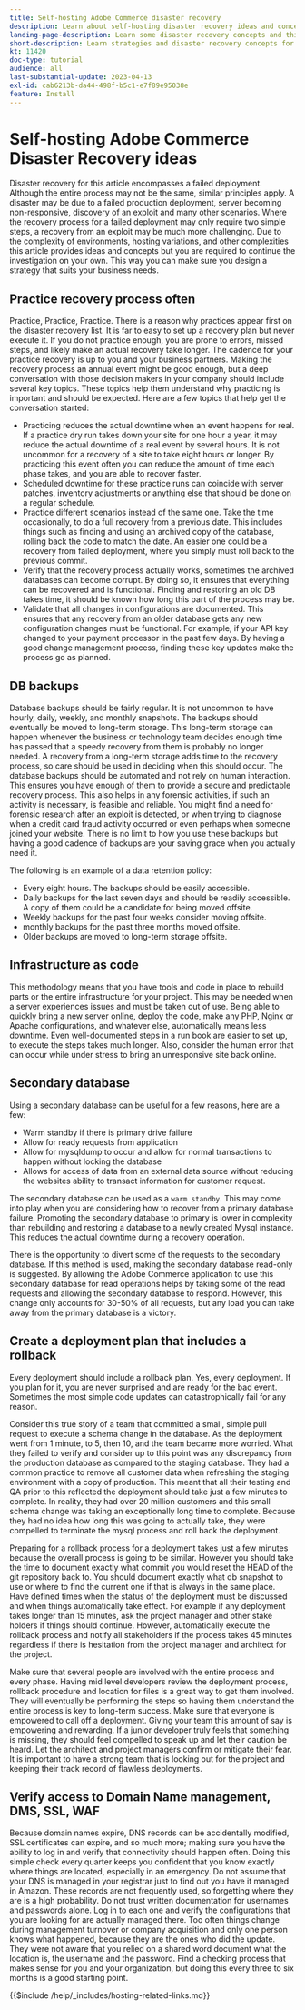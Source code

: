 ```yaml
---
title: Self-hosting Adobe Commerce disaster recovery
description: Learn about self-hosting disaster recovery ideas and concepts and best practices to consider.
landing-page-description: Learn some disaster recovery concepts and things to consider when hosting Adobe Commerce on your own.
short-description: Learn strategies and disaster recovery concepts for hosting Adobe Commerce yourself.
kt: 11420
doc-type: tutorial
audience: all
last-substantial-update: 2023-04-13
exl-id: cab6213b-da44-498f-b5c1-e7f89e95038e
feature: Install
---
```

# Self-hosting Adobe Commerce Disaster Recovery ideas

Disaster recovery for this article encompasses a failed deployment. Although the entire process may not be the same, similar principles apply. A disaster may be due to a failed production deployment, server becoming non-responsive, discovery of an exploit and many other scenarios. Where the recovery process for a failed deployment may only require two simple steps, a recovery from an exploit may be much more challenging. Due to the complexity of environments, hosting variations, and other complexities this article provides ideas and concepts but you are required to continue the investigation on your own. This way you can make sure you design a strategy that suits your business needs.

## Practice recovery process often

Practice, Practice, Practice. There is a reason why practices appear first on the disaster recovery list. It is far to easy to set up a recovery plan but never execute it. If you do not practice enough, you are prone to errors, missed steps, and likely make an actual recovery take longer. The cadence for your practice recovery is up to you and your business partners. Making the recovery process an annual event might be good enough, but a deep conversation with those decision makers in your company should include several key topics. These topics help them understand why practicing is important and should be expected. Here are a few topics that help get the conversation started:

* Practicing reduces the actual downtime when an event happens for real. If a practice dry run takes down your site for one hour a year, it may reduce the actual downtime of a real event by several hours. It is not uncommon for a recovery of a site to take eight hours or longer. By practicing this event often you can reduce the amount of time each phase takes, and you are able to recover faster.
* Scheduled downtime for these practice runs can coincide with server patches, inventory adjustments or anything else that should be done on a regular schedule.
* Practice different scenarios instead of the same one. Take the time occasionally, to do a full recovery from a previous date. This includes things such as finding and using an archived copy of the database, rolling back the code to match the date. An easier one could be a recovery from failed deployment, where you simply must roll back to the previous commit.
* Verify that the recovery process actually works, sometimes the archived databases can become corrupt. By doing so, it ensures that everything can be recovered and is functional. Finding and restoring an old DB takes time, it should be known how long this part of the process may be.
* Validate that all changes in configurations are documented. This ensures that any recovery from an older database gets any new configuration changes must be functional. For example, if your API key changed to your payment processor in the past few days. By having a good change management process, finding these key updates make the process go as planned.

## DB backups

Database backups should be fairly regular. It is not uncommon to have hourly, daily, weekly, and monthly snapshots. The backups should eventually be moved to long-term storage. This long-term storage can happen whenever the business or technology team decides enough time has passed that a speedy recovery from them is probably no longer needed. A recovery from a long-term storage adds time to the recovery process, so care should be used in deciding when this should occur. The database backups should be automated and not rely on human interaction. This ensures you have enough of them to provide a secure and predictable recovery process. This also helps in any forensic activities, if such an activity is necessary, is feasible and reliable. You might find a need for forensic research after an exploit is detected, or when trying to diagnose when a credit card fraud activity occurred or even perhaps when someone joined your website. There is no limit to how you use these backups but having a good cadence of backups are your saving grace when you actually need it.

The following is an example of a data retention policy:

* Every eight hours. The backups should be easily accessible.
* Daily backups for the last seven days and should be readily accessible. A copy of them could be a candidate for being moved offsite.
* Weekly backups for the past four weeks consider moving offsite.
* monthly backups for the past three months moved offsite.
* Older backups are moved to long-term storage offsite.

## Infrastructure as code

This methodology means that you have tools and code in place to rebuild parts or the entire infrastructure for your project. This may be needed when a server experiences issues and must be taken out of use. Being able to quickly bring a new server online, deploy the code, make any PHP, Nginx or Apache configurations, and whatever else, automatically means less downtime. Even well-documented steps in a run book are easier to set up, to execute the steps takes much longer. Also, consider the human error that can occur while under stress to bring an unresponsive site back online. 

## Secondary database 

Using a secondary database can be useful for a few reasons, here are a few:

* Warm standby if there is primary drive failure
* Allow for ready requests from application
* Allow for mysqldump to occur and allow for normal transactions to happen without locking the database
* Allows for access of data from an external data source without reducing the websites ability to transact information for customer request.

The secondary database can be used as a `warm standby`. This may come into play when you are considering how to recover from a primary database failure. Promoting the secondary database to primary is lower in complexity than rebuilding and restoring a database to a newly created Mysql instance. This reduces the actual downtime during a recovery operation.

 There is the opportunity to divert some of the requests to the secondary database. If this method is used, making the secondary database read-only is suggested. By allowing the Adobe Commerce application to use this secondary database for read operations helps by taking some of the read requests and allowing the secondary database to respond. However, this change only accounts for 30-50% of all requests, but any load you can take away from the primary database is a victory. 

## Create a deployment plan that includes a rollback

Every deployment should include a rollback plan. Yes, every deployment. If you plan for it, you are never surprised and are ready for the bad event. Sometimes the most simple code updates can catastrophically fail for any reason.

Consider this true story of a team that committed a small, simple pull request to execute a schema change in the database. As the deployment went from 1 minute, to 5, then 10, and the team became more worried. What they failed to verify and consider up to this point was any discrepancy from the production database as compared to the staging database. They had a common practice to remove all customer data when refreshing the staging environment with a copy of production. This meant that all their testing and QA prior to this reflected the deployment should take just a few minutes to complete. In reality, they had over 20 million customers and this small schema change was taking an exceptionally long time to complete. Because they had no idea how long this was going to actually take, they were compelled to terminate the mysql process and roll back the deployment. 

Preparing for a rollback process for a deployment takes just a few minutes because the overall process is going to be similar. However you should take the time to document exactly what commit you would reset the HEAD of the git repository back to. You should document exactly what db snapshot to use or where to find the current one if that is always in the same place. Have defined times when the status of the deployment must be discussed and when things automatically take effect. For example if any deployment takes longer than 15 minutes, ask the project manager and other stake holders if things should continue. However, automatically execute the rollback process and notify all stakeholders if the process takes 45 minutes regardless if there is hesitation from the project manager and architect for the project.

Make sure that several people are involved with the entire process and every phase. Having mid level developers review the deployment process, rollback procedure and location for files is a great way to get them involved. They will eventually be performing the steps so having them understand the entire process is key to long-term success. Make sure that everyone is empowered to call off a deployment. Giving your team this amount of say is empowering and rewarding. If a junior developer truly feels that something is missing, they should feel compelled to speak up and let their caution be heard. Let the architect and project managers confirm or mitigate their fear. It is important to have a strong team that is looking out for the project and keeping their track record of flawless deployments.

## Verify access to Domain Name management, DMS, SSL, WAF 

Because domain names expire, DNS records can be accidentally modified, SSL certificates can expire, and so much more; making sure you have the ability to log in and verify that connectivity should happen often. Doing this simple check every quarter keeps you confident that you know exactly where things are located, especially in an emergency. Do not assume that your DNS is managed in your registrar just to find out you have it managed in Amazon. These records are not frequently used, so forgetting where they are is a high probability. Do not trust written documentation for usernames and passwords alone. Log in to each one and verify the configurations that you are looking for are actually managed there. Too often things change during management turnover or company acquisition and only one person knows what happened, because they are the ones who did the update. They were not aware that you relied on a shared word document what the location is, the username and the password. Find a checking process that makes sense for you and your organization, but doing this every three to six months is a good starting point.

{{$include /help/_includes/hosting-related-links.md}}

